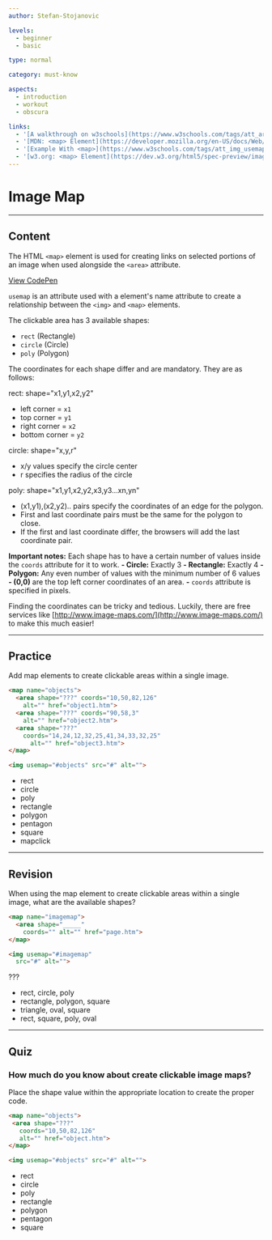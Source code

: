 ```yaml
---
author: Stefan-Stojanovic

levels:
  - beginner
  - basic

type: normal

category: must-know

aspects:
  - introduction
  - workout
  - obscura

links:
  - '[A walkthrough on w3schools](https://www.w3schools.com/tags/att_area_coords.asp){documentation}'
  - '[MDN: <map> Element](https://developer.mozilla.org/en-US/docs/Web/HTML/Element/map){documentation}'
  - '[Example With <map>](https://www.w3schools.com/tags/att_img_usemap.asp){documentation}'
  - '[w3.org: <map> Element](https://dev.w3.org/html5/spec-preview/image-maps.html){documentation}'
---
```

# Image Map
---
## Content

The HTML `<map>` element is used for creating links on selected portions of an image when used alongside the `<area>` attribute.

[View CodePen](https://codepen.io/enkidevs/pen/ajbxbX)

`usemap` is an attribute used with a <map> element's name attribute to create a relationship between the `<img>` and `<map>` elements.

The clickable area has 3 available shapes:
  - `rect` (Rectangle)
  - `circle` (Circle)
  - `poly` (Polygon)

The coordinates for each shape differ and are mandatory. They are as follows:

rect: shape="x1,y1,x2,y2"
  - left corner = `x1`
  - top corner = `y1`
  - right corner = `x2`
  - bottom corner = `y2`

circle: shape="x,y,r"
  - x/y values specify the circle center
  - r specifies the radius of the circle

poly: shape="x1,y1,x2,y2,x3,y3...xn,yn"
  - (x1,y1),(x2,y2).. pairs specify the coordinates of an edge for the polygon.
  - First and last coordinate pairs must be the same for the polygon to close.
  - If the first and last coordinate differ, the browsers will add the last coordinate pair.


**Important notes:** Each shape has to have a certain number of values inside the `coords` attribute for it to work.
  **- Circle:** Exactly 3
  **- Rectangle:** Exactly 4
  **- Polygon:** Any even number of values with the minimum number of 6 values
  **- (0,0)** are the top left corner coordinates of an area.
  **-** `coords` attribute is specified in pixels.

Finding the coordinates can be tricky and tedious. Luckily, there are free services like [http://www.image-maps.com/](http://www.image-maps.com/) to make this much easier!


---
## Practice

Add map elements to create clickable areas within a single image.

```html
<map name="objects">
  <area shape="???" coords="10,50,82,126"
    alt="" href="object1.htm">
  <area shape="???" coords="90,58,3"
    alt="" href="object2.htm">
  <area shape="???"
    coords="14,24,12,32,25,41,34,33,32,25"
      alt="" href="object3.htm">
</map>

<img usemap="#objects" src="#" alt="">
```

* rect
* circle
* poly
* rectangle
* polygon
* pentagon
* square
* mapclick

---
## Revision

When using the map element to create clickable areas within a single image, what are the available shapes?

```html
<map name="imagemap">
  <area shape="_____"
    coords="" alt="" href="page.htm">
</map>

<img usemap="#imagemap"
  src="#" alt="">
```

???

* rect, circle, poly
* rectangle, polygon, square
* triangle, oval, square
* rect, square, poly, oval

---
## Quiz

### How much do you know about create clickable image maps?

Place the shape value within the appropriate location to create the proper code.

```html
<map name="objects">
 <area shape="???"
   coords="10,50,82,126"
   alt="" href="object.htm">
</map>

<img usemap="#objects" src="#" alt="">
```

* rect
* circle
* poly
* rectangle
* polygon
* pentagon
* square
